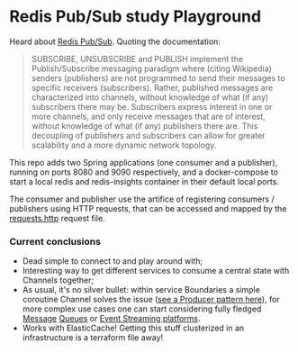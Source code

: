 # Redis Pub/Sub study Playground

Heard about [Redis Pub/Sub](https://redis.io/topics/pubsub). Quoting the documentation:

> SUBSCRIBE, UNSUBSCRIBE and PUBLISH implement the Publish/Subscribe messaging paradigm where (citing Wikipedia) senders (publishers) are not programmed to send their messages to specific receivers (subscribers). Rather, published messages are characterized into channels, without knowledge of what (if any) subscribers there may be. Subscribers express interest in one or more channels, and only receive messages that are of interest, without knowledge of what (if any) publishers there are. This decoupling of publishers and subscribers can allow for greater scalability and a more dynamic network topology.

This repo adds two Spring applications (one consumer and a publisher), running on ports 8080 and 9090 respectively, and a docker-compose to start a local redis and redis-insights container in their default local ports.

The consumer and publisher use the artifice of registering consumers / publishers using HTTP requests, that can be accessed and mapped by the [requests.http](/requests.http) request file.

### Current conclusions

- Dead simple to connect to and play around with;
- Interesting way to get different services to consume a central state with Channels together;
- As usual, it's no silver bullet: within service Boundaries a simple coroutine Channel solves the issue ([see a Producer pattern here](https://github.com/renatomrcosta/KtPlayground/blob/master/src/main/kotlin/coroutines/channels/6_fan_out.kt)), for more complex use cases one can start considering fully fledged [Message](https://zeromq.org/) [Queues](https://www.rabbitmq.com/) or [Event Streaming platforms](https://kafka.apache.org/).
- Works with ElasticCache! Getting this stuff clusterized in an infrastructure is a terraform file away!
